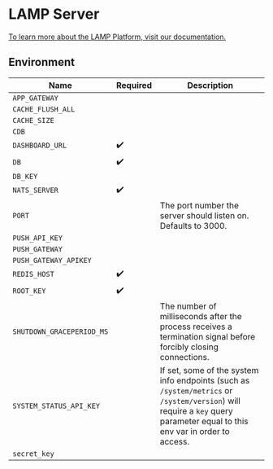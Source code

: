 # LAMP Server

[To learn more about the LAMP Platform, visit our documentation.](https://docs.lamp.digital/)

## Environment

| Name  | Required | Description  |
|---|---|---|
| `APP_GATEWAY`   |   |   |
| `CACHE_FLUSH_ALL`   |   |   |
| `CACHE_SIZE`   |   |   |
| `CDB`   |   |   |
| `DASHBOARD_URL`   | :heavy_check_mark:  |   |
| `DB`  | :heavy_check_mark:  |   |
| `DB_KEY`   |   |   |
| `NATS_SERVER`   | :heavy_check_mark:  |   |
| `PORT`   |   | The port number the server should listen on. Defaults to 3000.  |
| `PUSH_API_KEY`   |   |   |
| `PUSH_GATEWAY`   |   |   |
| `PUSH_GATEWAY_APIKEY`   |   |   |
| `REDIS_HOST`  | :heavy_check_mark:  |   |
| `ROOT_KEY`   | :heavy_check_mark:  |   |
| `SHUTDOWN_GRACEPERIOD_MS`   | | The number of milliseconds after the process receives a termination signal before forcibly closing connections.  |
| `SYSTEM_STATUS_API_KEY`   |   | If set, some of the system info endpoints (such as `/system/metrics` or `/system/version`) will require a `key` query parameter equal to this env var in order to access.  |
| `secret_key`   |   |   |


